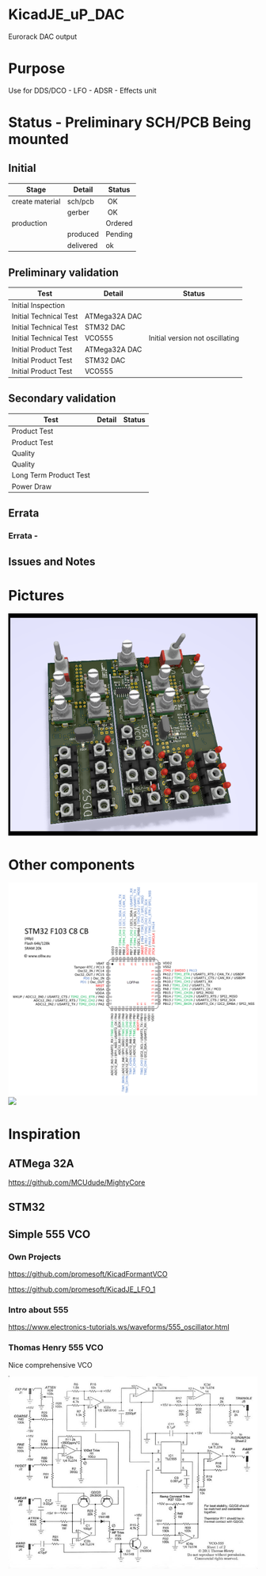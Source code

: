 # KicadJE_uP_DAC
Eurorack DAC output

# Purpose
Use for DDS/DCO - LFO - ADSR - Effects unit

# Status - Preliminary SCH/PCB Being mounted
## Initial 
| Stage  | Detail | Status |
| ------------- | ------------- | ------------- |
| create material  | sch/pcb | OK  |
| | gerber | OK |
| production  |   | Ordered |
|  | produced | Pending |
|  | delivered | ok |
## Preliminary validation
| Test  | Detail | Status |
| ------------- | ------------- | ------------- |
| Initial Inspection | |  |
| Initial Technical Test | ATMega32A DAC |  |
| Initial Technical Test | STM32 DAC |  |
| Initial Technical Test | VCO555 | Initial version not oscillating |
| Initial Product Test | ATMega32A DAC |  |
| Initial Product Test | STM32 DAC |  |
| Initial Product Test | VCO555 |  |

## Secondary validation
| Test  | Detail | Status |
| ------------- | ------------- |------------- |
| Product Test |  | |
| Product Test |  |  |
| Quality | | |
| Quality | | |
| Long Term Product Test |  |  |
| Power Draw |  | 

## Errata
### Errata -

## Issues and Notes
### 

# Pictures

![](KicadJE_uP_DAC_Top4.png)



# Other components
![](stm32f103c8cb-pinlayout-wp01.jpg)
![](https://camo.githubusercontent.com/178242e7684d9ab642e0c43fcb64b3a0bcb5c289/68747470733a2f2f692e696d6775722e636f6d2f4b3334785a62342e6a7067)

# Inspiration
## ATMega 32A
https://github.com/MCUdude/MightyCore
## STM32

## Simple 555 VCO

### Own Projects
https://github.com/promesoft/KicadFormantVCO

https://github.com/promesoft/KicadJE_LFO_1

### Intro about 555
https://www.electronics-tutorials.ws/waveforms/555_oscillator.html

### Thomas Henry 555 VCO
Nice comprehensive VCO

![](TH_vco555_0001.jpg)

